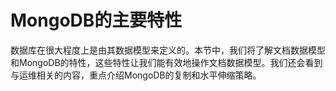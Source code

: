 # MongoDB的主要特性

数据库在很大程度上是由其数据模型来定义的。本节中，我们将了解文档数据模型和MongoDB的特性，这些特性让我们能有效地操作文档数据模型。我们还会看到与运维相关的内容，重点介绍MongoDB的复制和水平伸缩策略。

